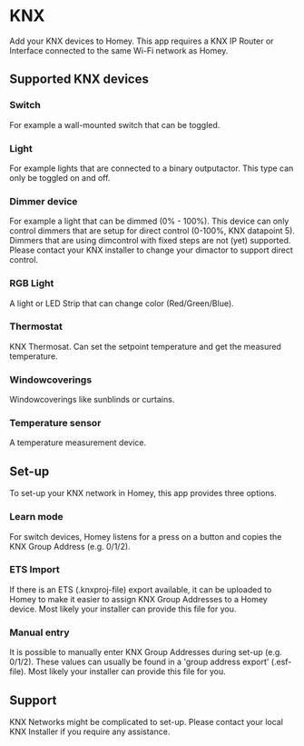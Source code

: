 # KNX

Add your KNX devices to Homey. This app requires a KNX IP Router or Interface connected to the same Wi-Fi network as Homey.

## Supported KNX devices

### Switch 
For example a wall-mounted switch that can be toggled.

### Light
For example lights that are connected to a binary outputactor. This type can only be toggled on and off.

### Dimmer device
For example a light that can be dimmed (0% - 100%).
This device can only control dimmers that are setup for direct control (0-100%, KNX datapoint 5).
Dimmers that are using dimcontrol with fixed steps are not (yet) supported.
Please contact your KNX installer to change your dimactor to support direct control.

### RGB Light
A light or LED Strip that can change color (Red/Green/Blue).

### Thermostat
KNX Thermosat. Can set the setpoint temperature and get the measured temperature.

### Windowcoverings
Windowcoverings like sunblinds or curtains.

### Temperature sensor
A temperature measurement device.

## Set-up

To set-up your KNX network in Homey, this app provides three options.

### Learn mode

For switch devices, Homey listens for a press on a button and copies the KNX Group Address (e.g. 0/1/2).

### ETS Import

If there is an ETS (.knxproj-file) export available, it can be uploaded to Homey to make it easier to assign KNX Group Addresses to a Homey device. Most likely your installer can provide this file for you.

### Manual entry

It is possible to manually enter KNX Group Addresses during set-up (e.g. 0/1/2). These values can usually be found in a 'group address export' (.esf-file). Most likely your installer can provide this file for you.

## Support

KNX Networks might be complicated to set-up. Please contact your local KNX Installer if you require any assistance.